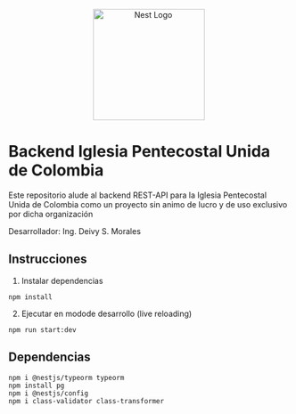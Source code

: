 <p align="center">
  <a href="http://nestjs.com/" target="blank"><img src="https://nestjs.com/img/logo-small.svg" width="200" alt="Nest Logo" /></a>
</p>

# Backend Iglesia Pentecostal Unida de Colombia

Este repositorio alude al backend REST-API para la Iglesia Pentecostal Unida de Colombia como un proyecto sin animo de lucro y de uso exclusivo por dicha organización

Desarrollador:  Ing. Deivy S. Morales

## Instrucciones

1. Instalar dependencias
```
npm install
```

2. Ejecutar en modode desarrollo (live reloading)
```
npm run start:dev
```


## Dependencias

```
npm i @nestjs/typeorm typeorm
npm install pg
npm i @nestjs/config
npm i class-validator class-transformer
```